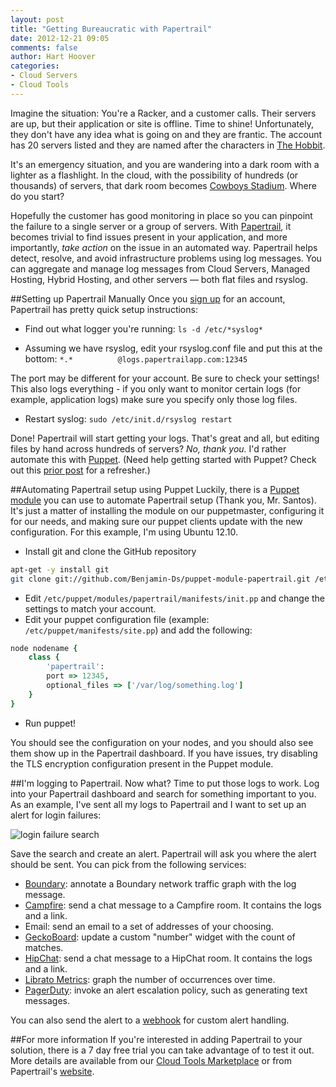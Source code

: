 ```yaml
---
layout: post
title: "Getting Bureaucratic with Papertrail"
date: 2012-12-21 09:05
comments: false
author: Hart Hoover
categories: 
- Cloud Servers
- Cloud Tools
---
```

Imagine the situation: You're a Racker, and a customer calls. Their servers are up, but their application or site is offline. Time to shine! Unfortunately, they don't have any idea what is going on and they are frantic. The account has 20 servers listed and they are named after the characters in [The Hobbit](http://en.wikipedia.org/wiki/Characters_in_The_Hobbit).

It's an emergency situation, and you are wandering into a dark room with a lighter as a flashlight. In the cloud, with the possibility of hundreds (or thousands) of servers, that dark room becomes [Cowboys Stadium](http://stadium.dallascowboys.com/).  Where do you start?

Hopefully the customer has good monitoring in place so you can pinpoint the failure to a single server or a group of servers. With [Papertrail](http://papertrailapp.com), it becomes trivial to find issues present in your application, and more importantly, _take action_ on the issue in an automated way. Papertrail helps detect, resolve, and avoid infrastructure problems using log messages. You can aggregate and manage log messages from Cloud Servers, Managed Hosting, Hybrid Hosting, and other servers — both flat files and rsyslog.

##Setting up Papertrail Manually
Once you [sign up](https://cloudtools.rackspace.com/apps/315?90095866) for an account, Papertrail has pretty quick setup instructions:

* Find out what logger you're running:
`ls -d /etc/*syslog*`

* Assuming we have rsyslog, edit your rsyslog.conf file and put this at the bottom:
`*.*          @logs.papertrailapp.com:12345`

The port may be different for your account. Be sure to check your settings! This also logs everything - if you only want to monitor certain logs (for example, application logs) make sure you specify only those log files.

* Restart syslog:
`sudo /etc/init.d/rsyslog restart`

Done! Papertrail will start getting your logs. That's great and all, but editing files by hand across hundreds of servers? _No, thank you._ I'd rather automate this with [Puppet](http://puppetlabs.com/puppet/what-is-puppet/). (Need help getting started with Puppet? Check out this [prior post](http://devops.rackspace.com/using-puppet-with-cloud-servers.html) for a refresher.)

##Automating Papertrail setup using Puppet
Luckily, there is a [Puppet module](https://github.com/Benjamin-Ds/puppet-module-papertrail) you can use to automate Papertrail setup (Thank you, Mr. Santos). It's just a matter of installing the module on our puppetmaster, configuring it for our needs, and making sure our puppet clients update with the new configuration. For this example, I'm using Ubuntu 12.10.

* Install git and clone the GitHub repository

```bash
apt-get -y install git
git clone git://github.com/Benjamin-Ds/puppet-module-papertrail.git /etc/puppet/modules/papertrail
```

* Edit `/etc/puppet/modules/papertrail/manifests/init.pp` and change the settings to match your account.
* Edit your puppet configuration file (example: `/etc/puppet/manifests/site.pp`) and add the following:

```ruby
node nodename {
    class { 
        'papertrail': 
        port => 12345,
        optional_files => ['/var/log/something.log'] 
    }
}
```

* Run puppet!

You should see the configuration on your nodes, and you should also see them show up in the Papertrail dashboard. If you have issues, try disabling the TLS encryption configuration present in the Puppet module.

##I'm logging to Papertrail. Now what?
Time to put those logs to work. Log into your Papertrail dashboard and search for something important to you. As an example, I've sent all my logs to Papertrail and I want to set up an alert for login failures:

![login failure search](a/2012-12-18-getting-bureaucratic-with-papertrail/ssh-login.png)

Save the search and create an alert. Papertrail will ask you where the alert should be sent. You can pick from the following services:

* [Boundary](http://boundary.com/): annotate a Boundary network traffic graph with the log message.
* [Campfire](http://campfirenow.com/): send a chat message to a Campfire room. It contains the logs and a link.
* Email: send an email to a set of addresses of your choosing.
* [GeckoBoard](http://www.geckoboard.com/): update a custom "number" widget with the count of matches.
* [HipChat](http://hipchat.com/): send a chat message to a HipChat room. It contains the logs and a link.
* [Librato Metrics](http://metrics.librato.com/): graph the number of occurrences over time.
* [PagerDuty](http://pagerduty.com/): invoke an alert escalation policy, such as generating text messages.

You can also send the alert to a [webhook](http://help.papertrailapp.com/kb/how-it-works/web-hooks) for custom alert handling.

##For more information
If you're interested in adding Papertrail to your solution, there is a 7 day free trial you can take advantage of to test it out. More details are available from our [Cloud Tools Marketplace](https://cloudtools.rackspace.com/apps/315?2019858592) or from Papertrail's [website](https://papertrailapp.com).
